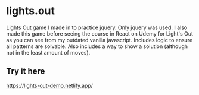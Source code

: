 # lights.out
Lights Out game I made in to practice jquery.  Only jquery was used.  I also made this game before seeing the course in React on Udemy for Light's Out as you can see from my outdated vanilla javascript.  Includes logic to ensure all patterns are solvable.  Also includes a way to show a solution (although not in the least amount of moves).

## Try it here  
https://lights-out-demo.netlify.app/
